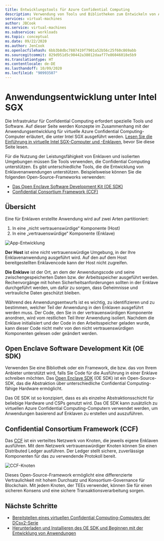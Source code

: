 ```yaml
---
title: Entwicklungstools für Azure Confidential Computing
description: Verwendung von Tools und Bibliotheken zum Entwickeln von Anwendungen für Confidential Computing
services: virtual-machines
author: JBCook
ms.service: virtual-machines
ms.subservice: workloads
ms.topic: conceptual
ms.date: 09/22/2020
ms.author: JenCook
ms.openlocfilehash: 6bb3b8dbc7887419f7901a52b56c25f60c869abb
ms.sourcegitcommit: 829d951d5c90442a38012daaf77e86046018e5b9
ms.translationtype: HT
ms.contentlocale: de-DE
ms.lasthandoff: 10/09/2020
ms.locfileid: "90993507"
---
```

# <a name="application-development-on-intel-sgx"></a>Anwendungsentwicklung unter Intel SGX 


Die Infrastruktur für Confidential Computing erfordert spezielle Tools und Software. Auf dieser Seite werden Konzepte im Zusammenhang mit der Anwendungsentwicklung für virtuelle Azure Confidential Computing-Computer erläutert, die unter Intel SGX ausgeführt werden. [Lesen Sie die Einführung in virtuelle Intel SGX-Computer und -Enklaven](confidential-computing-enclaves.md), bevor Sie diese Seite lesen. 

Für die Nutzung der Leistungsfähigkeit von Enklaven und isolierten Umgebungen müssen Sie Tools verwenden, die Confidential Computing unterstützen. Es gibt unterschiedliche Tools, die die Entwicklung von Enklavenanwendungen unterstützen. Beispielsweise können Sie die folgenden Open-Source-Frameworks verwenden: 

- [Das Open Enclave Software Development Kit (OE SDK)](#oe-sdk)
- [Confidential Consortium Framework (CCF)](#ccf)

## <a name="overview"></a>Übersicht

Eine für Enklaven erstellte Anwendung wird auf zwei Arten partitioniert:

1. In eine „nicht vertrauenswürdige“ Komponente (Host)
1. In eine „vertrauenswürdige“ Komponente (Enklave)


![App-Entwicklung](media/application-development/oe-sdk.png)


**Der Host** ist eine nicht vertrauenswürdige Umgebung, in der Ihre Enklavenanwendung ausgeführt wird. Auf den auf dem Host bereitgestellten Enklavencode kann der Host nicht zugreifen. 

**Die Enklave** ist der Ort, an dem der Anwendungscode und seine zwischengespeicherten Daten bzw. der Arbeitsspeicher ausgeführt werden. Rechenvorgänge mit hohen Sicherheitsanforderungen sollten in der Enklave durchgeführt werden, um dafür zu sorgen, dass Geheimnisse und vertrauliche Daten geschützt bleiben. 


Während des Anwendungsentwurfs ist es wichtig, zu identifizieren und zu bestimmen, welcher Teil der Anwendung in den Enklaven ausgeführt werden muss. Der Code, den Sie in der vertrauenswürdigen Komponente anordnen, wird vom restlichen Teil Ihrer Anwendung isoliert. Nachdem die Enklave initialisiert und der Code in den Arbeitsspeicher geladen wurde, kann dieser Code nicht mehr von den nicht vertrauenswürdigen Komponenten gelesen oder geändert werden. 

## <a name="open-enclave-software-development-kit-oe-sdk"></a>Open Enclave Software Development Kit (OE SDK) <a id="oe-sdk"></a>

Verwenden Sie eine Bibliothek oder ein Framework, die bzw. das von Ihrem Anbieter unterstützt wird, falls Sie Code für die Ausführung in einer Enklave schreiben möchten. Das [Open Enclave SDK](https://github.com/openenclave/openenclave) (OE SDK) ist ein Open-Source-SDK, das die Abstraktion über unterschiedliche Confidential Computing-fähige Hardware ermöglicht. 

Das OE SDK ist so konzipiert, dass es als einzelne Abstraktionsschicht für beliebige Hardware und CSPs genutzt wird. Das OE SDK kann zusätzlich zu virtuellen Azure Confidential Computing-Computern verwendet werden, um Anwendungen basierend auf Enklaven zu erstellen und auszuführen.

## <a name="confidential-consortium-framework-ccf"></a>Confidential Consortium Framework (CCF) <a id="ccf"></a>

Das [CCF](https://github.com/Microsoft/CCF) ist ein verteiltes Netzwerk von Knoten, die jeweils eigene Enklaven ausführen. Mit dem Netzwerk vertrauenswürdiger Knoten können Sie einen Distributed Ledger ausführen. Der Ledger stellt sichere, zuverlässige Komponenten für das zu verwendende Protokoll bereit. 

![CCF-Knoten](media/application-development/ccf.png)

Dieses Open-Source-Framework ermöglicht eine differenzierte Vertraulichkeit mit hohem Durchsatz und Konsortium-Governance für Blockchain. Mit jedem Knoten, der TEEs verwendet, können Sie für einen sicheren Konsens und eine sichere Transaktionsverarbeitung sorgen.


## <a name="next-steps"></a>Nächste Schritte 
- [Bereitstellen eines virtuellen Confidential Computing-Computers der DCsv2-Serie](quick-create-portal.md)
- [Herunterladen und Installieren des OE SDK und Beginnen mit der Entwicklung von Anwendungen](https://github.com/openenclave/openenclave)